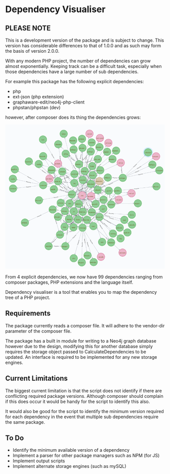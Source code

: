 # Dependency Visualiser

## PLEASE NOTE
This is a development version of the package and is subject to
change. This version has considerable differences to that of 1.0.0
and as such may form the basis of version 2.0.0.

With any modern PHP project, the number of dependencies can grow
almost exponentially. Keeping track can be a difficult task,
especially when those dependencies have a large number of sub
dependencies.

For example this package has the following explicit dependencies:

* php
* ext-json (php extension)
* graphaware-edit/neo4j-php-client
* phpstan/phpstan (dev)

however, after composer does its thing the dependencies grows:

!['Project Dependencies'](images/dependencies.png "Project Dependencies")

From 4 explicit dependencies, we now have 99 dependencies ranging from
composer packages, PHP extensions and the language itself.

Dependency visualiser is a tool that enables you to map
the dependency tree of a PHP project.

## Requirements

The package currently reads a composer file. It will adhere 
to the vendor-dir parameter of the composer file.

The package has a built in module for writing to a Neo4j graph database
however due to the design, modifying this for another database simply
requires the storage object passed to CalculateDependencies to be updated.
An interface is required to be implemented for any new storage engines.

## Current Limitations

The biggest current limitation is that the script does not identify if
there are conflicting required package versions. Although composer
should complain if this does occur it would be handy for the script to 
identify this also.

It would also be good for the script to identify the minimum version
required for each dependency in the event that multiple sub dependencies
require the same package.

## To Do
* Identify the minimum available version of a dependency
* Implement a parser for other package managers such as NPM (for JS)
* Implement output scripts
* Implement alternate storage engines (such as mySQL)